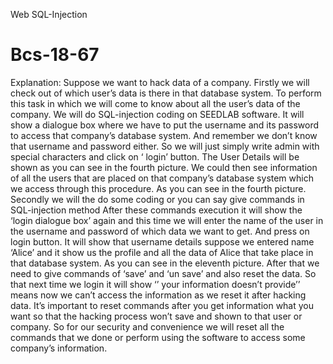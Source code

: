 Web SQL-Injection
# Bcs-18-67

Explanation:
Suppose we want to hack data of a company. Firstly we will check out of which user’s data is there in that database system. To perform this task in which we will come to know about all the user’s data of the company. We will do SQL-injection coding on SEEDLAB software. It will show a dialogue box where we have to put the username and its password to access that company’s database system. And remember we don’t know that username and password either. So we will just simply write admin with special characters and click on ‘ login’ button. The User Details will be shown as you can see in the fourth picture. We could then see information of all the users that are placed on that company’s database system which we access through this procedure.
As you can see in the fourth picture.
Secondly we will the do some coding or you can say give commands in SQL-injection method
After these commands execution it will show the ‘login dialogue box’ again and this time we will enter the name of the user in the username and password of which data we want to get. And press on login button. It will show that username details suppose we entered name ‘Alice’ and it show us the profile and all the data of Alice that take place in that database system. As you can see in the eleventh picture.
 After that we need to give commands of ‘save’ and ‘un save’ and also reset the data. So that next time we login it will show  ‘’ your information doesn’t provide’’ means now we can’t access the information as we reset it after hacking data. It’s important to reset commands after you get information what you want so that the hacking process won’t save and shown to that user or company. So for our security and convenience we will reset all the commands that we done or perform using the software to access some company’s information.

